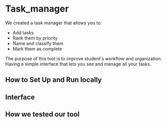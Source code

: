 # Task_manager
We created a task manager that allows you to:
- Add tasks
- Rank them by priority
- Name and classify them
- Mark them as complete

The purpose of this tool is to improve student's workflow and organization. Having a simple interface that lets you see and manage all your tasks.

## How to Set Up and Run locally


## Interface


## How we tested our tool

